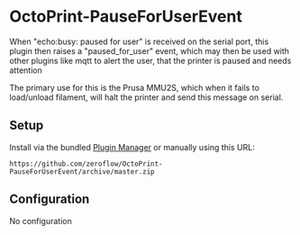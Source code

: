 # OctoPrint-PauseForUserEvent

When "echo:busy: paused for user" is received on the serial port, this plugin then raises a "paused_for_user" event, which may then be used with other plugins like mqtt to alert the user, that the printer is paused and needs attention

The primary use for this is the Prusa MMU2S, which when it fails to load/unload filament, will halt the printer and send this message on serial.

## Setup

Install via the bundled [Plugin Manager](https://github.com/foosel/OctoPrint/wiki/Plugin:-Plugin-Manager)
or manually using this URL:

    https://github.com/zeroflow/OctoPrint-PauseForUserEvent/archive/master.zip

## Configuration

No configuration
